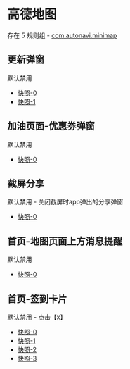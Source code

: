 # 高德地图

存在 5 规则组 - [com.autonavi.minimap](/src/apps/com.autonavi.minimap.ts)

## 更新弹窗

默认禁用

- [快照-0](https://i.gkd.li/import/13379094)
- [快照-1](https://i.gkd.li/import/13379426)

## 加油页面-优惠券弹窗

默认禁用

- [快照-0](https://i.gkd.li/import/12642857)

## 截屏分享

默认禁用 - 关闭截屏时app弹出的分享弹窗

- [快照-0](https://i.gkd.li/import/13473388)

## 首页-地图页面上方消息提醒

默认禁用

- [快照-0](https://i.gkd.li/import/12642830)

## 首页-签到卡片

默认禁用 - 点击【x】

- [快照-0](https://i.gkd.li/import/12642842)
- [快照-1](https://i.gkd.li/import/12642845)
- [快照-2](https://i.gkd.li/import/12818770)
- [快照-3](https://i.gkd.li/import/13764540)
